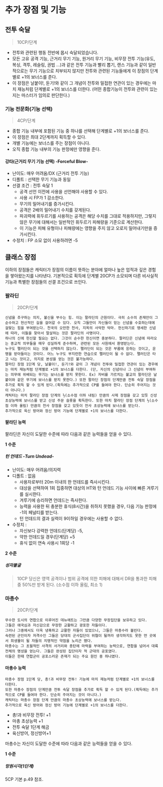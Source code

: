 # 추가 장점 및 기능

## 전투 숙달 
> 10CP/단계
 - 전투와 관련된 행동 전반에 몹시 숙달되었습니다. 
 - 모든 고유 공격 기능, 근거리 무기 기능, 원거리 무기 기능, 비무장 전투 기능(유도, 복싱, 격투, 레슬링, 권법 …)과 같은 전투 기능과 빨리 뽑기, 랜스 기능과 같이 일반적으로는 무기 기능으로 치부되지 않지만 전투와 관련된 기능들에게 이 장점의 단계별로 +1의 보너스를 준다. 
 - 이 장점은 날붙이!, 둔기!와 같이 그 개념이 전투와 밀접한 연관이 있는 경우에는 마치 재능처럼 단계별로 +1의 보너스를 더한다. (어떤 종합기능이 전투와 관련이 있는지는 마스터가 임의로 판단한다.)

### 기능 전문화(기능 선택)
> 4CP/단계
 - 종합 기능 내부에 포함된 기능 중 하나를 선택해 단계별로 +1의 보너스를 준다. 
 - 이 장점은 최대 2단계까지 획득할 수 있다. 
 - 개별 기능에는 보너스를 주는 장점이 아니다. 
 - 오직 종합 기능 내부의 기능 판정에만 영향을 준다.

#### 강타(근거리 무기 기능 선택) -Forceful Blow-

- 난이도: 매우 어려움/DX (근거리 전투 기능)
- 디폴트 : 선택한 무기 기능과 동일
- 선결 조건 : 전투 숙달 1
  - 공격 선언 이전에 사용을 선언해야 사용할 수 있다. 
  - 사용 시 FP가 1 감소한다. 
  - 무기의 밀어내기를 증가시킨다. 
  - 공격은 2배의 밀어내기 수치를 갖게된다. 
  - 파괴력에 휘두르기를 사용하는 공격은 해당 수치를 그대로 적용하지만, 그렇지 않은 무기에 대해서는 일반적인 휘두르기 피해량을 기준으로 계산한다. 
  - 이 기능은 피해 유형이나 피해량에는 영향을 주지 않고 오로지 밀어내기만을 증가시킨다.
- 수정치 : FP 소모 없이 사용하려면 -5 

## 클래스 장점
 이하의 장점들은 캐릭터가 장점의 이름이 뜻하는 분야에 얼마나 높은 업적과 깊은 경험을 쌓아왔는지를 나타낸다. 기본적으로 획득에 단계별 20CP가 소모되며 다른 비사실적 기능과 특별한 장점들의 선결 조건으로 쓰인다.
 
### 팔라딘
> 20CP/단계

    신념을 추구하는 의지, 불신을 부수는 힘. 이는 팔라딘의 근원이다. 극히 소수의 존재만이 그 순수하고 헌신적인 길을 걸어갈 수 있다. 오직 그들만이 자신들이 믿는 신념을 수호하는데에 걸맞는 힘을 부여받는다. 천국의 오만한 천사, 지옥의 사악한 악마. 헌신하기로 맹세한 신념에 따라, 이들을 찾아서 말살하는 것은 팔라딘의 사명이다. 
    하나의 신에 헌신할 필요는 없다. 그것이 순수한 헌신이면 충분하다. 팔러딘은 신념에 따라오는 종교적 의무들을 매우 성실하게 준수하며, 관련된 모든 사원에서 환영받는다.
    누구도 팰러딘이 되는 것을 선택하지 않는다. 팰러딘이 되는 것은 부름에 응하는 것이고, 운명을 받아들이는 것이다. 어느 누구도 부지런한 연습으로 팰러딘이 될 수 없다. 팰러딘은 타고 나는 것이고, 의지로 본성을 얻는 것은 불가능하다.
    팔라딘 장점 1단계 당, 날붙이!, 둔기!와 같이 그 개념이 전투와 밀접한 연관이 있는 경우에는 마치 재능처럼 단계별로 +1의 보너스를 더한다. (단, 자신의 신념이나 그 신념이 부여하는 의무에 위배되는 무기는 보너스를 받지 못한다. Ex) 자비를 가르치는 불교의 팔라딘은 날붙이와 같은 무기에 보너스를 받지 못한다.) 또한 팔라딘 장점의 단계만큼 전투 숙달 장점을 추가로 획득 할 수 있게 된다.(획득에는 추가적으로 CP를 들여야 한다. 단순히 주어지는 것이 아니다.) 
    캐릭터는 마치 팔라딘 장점 단계의 ½(소수점 이하 내림) 만큼의 사제 장점을 갖고 있듯 신성 초상능력에 보너스를 받고 신성 주문 슬롯을 획득한다. 또한 마치 팔라딘 장점 단계의 ½(소수점 이하 올림) 만큼의 전사 장점을 갖고 있듯이 전사 초상능력에 보너스를 받는다.
    추가적으로 육신 방어와 정신 방어 기능에 단계별로 +1의 보너스를 더한다.

#### 팔라딘 능력
팔라딘은 자신이 도달한 수준에 따라 다음과 같은 능력들을 얻을 수 있다.

**1 수준**
##### 턴 언데드 -Turn Undead-
- 난이도: 매우 어려움/의지력
- 디폴트 : 없음
  - 사용자로부터 20m 이내의 한 언데드를 즉사시킨다. 
  - 대상을 선택하여 1회 집중하면 대상의 HT와 턴 언데드 기능 사이에 빠른 겨루기를 실시한다. 
  - 겨루기에 승리하면 언데드는 즉사한다. 
  - 능력을 사용한 뒤 충분한 휴식(8시간)을 취하지 못했을 경우, 다음 기능 판정에 -1의 페널티를 받는다. 
  - 턴 언데드의 결과 실력이 9이하일 경우에는 사용할 수 없다.
- 수정치 : 
  - 자신보다 강력한 언데드(단계당) -5, 
  - 약한 언데드일 경우(단계당) +5
  - 휴식 없이 연속 사용시 1회당 -1

**2 수준**
##### 성자불굴
> 10CP
 당신은 영역 공격이나 범위 공격에 의한 피해에 대해서 DR을 통과한 피해 중 50%만 받게 된다. (소수점 이하 올림, 최소 1)

### 마총수
> 20CP/단계

    무수한 도시의 연합으로 이루어진 데뉴에트는 그만큼 다양한 무장집단을 보유하고 있다. 
    그들은 애국심과 자신감으로 무장한 교활하고 광포한 자들이다. 
    그러나 그중에서도 더욱 냉혹하고 교활한 자들이 있었으니, 그들은 마총수라 불린다. 
    숙련된 군인이자 저격수인 그들은 당대의 군사집단이 위협이 될꺼라 생각하지도 못한 먼 곳에서 희생물이 될 자들의 치명적인 약점을 노리곤 했다.
    마총수는 그 초월적인 사격의 사거리와 총탄에 마력을 부여하는 능력으로, 연합을 넘어서 대륙 전체의 명성을 얻는다. 그들은 완성된 집단이자 적 군대의 공포였다. 
    이들은 한때 연합군이 공포스러운 존재가 되는 주요 원인 중 하나였다.
    
#### 마총수 능력

    마총수 장점 1단계 당, 총!과 비무장 전투! 기능에 마치 재능처럼 단계별로 +1의 보너스를 더한다.
    또한 마총수 장점의 단계만큼 전투 숙달 장점을 추가로 획득 할 수 있게 된다.(획득에는 추가적으로 CP를 들여야 한다. 단순히 주어지는 것이 아니다.)
    캐릭터는 마총수 장점 단계 만큼의 마총수 초상능력에 보너스를 받는다.
    추가적으로 육신 방어와 정신 방어 기능에 단계별로 +1의 보너스를 더한다.

- 총!과 비무장 전투! +1
- 마총 초상능력 +1
- 전투 숙달 1단계 해금
- 육신방어, 정신방어+1


마총수는 자신이 도달한 수준에 따라 다음과 같은 능력들을 얻을 수 있다.

**1 수준**
##### 망원시각(1단계)
5CP
 기본 p.49 참조.
